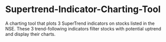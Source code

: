 # Supertrend-Indicator-Charting-Tool
A charting tool that plots 3 SuperTrend indicators on stocks listed in the NSE. These 3 trend-following indicators filter stocks with potential uptrend and display their charts.
